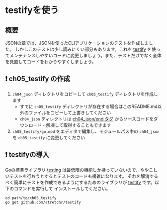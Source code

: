 # testifyを使う

## 概要

JSONの章では、JSONを使ったCLIアプリケーションのテストを作成しました。
しかしこのテストは少し読みにくい部分もあります。これを [testify](https://github.com/stretchr/testify) を使ってメンテナンスしやすいコードに変更しましょう。また、テストだけでなく全体を見直してコードをわかりやすくしましょう。

## :exclamation: ch05_testify の作成

1. `ch04_json` ディレクトリをコピーして `ch05_testify` ディレクトリを作成します
    - すでに `ch05_testify` ディレクトリが存在する場合はこのREADME.md以外のファイルをコピーして上書きしてください
    - `ch04_json` ディレクトリは [ch04_json/end タグ](https://github.com/akm/second_tour_of_go/releases/tag/ch04_json%2Fend) からソースコードをダウンロード・解凍して取得することもできます
2. `ch05_testify/go.mod` をエディタで編集し、モジュールパス中の `ch04_json` を `ch05_testify` に変更してください


## :exclamation: testifyの導入

Goの標準ライブラリ [testing](https://pkg.go.dev/testing) は最低限の機能しか持っていないので、ややこしいテストを行おうとするとテストのコードも複雑になります。
それを解消するべく簡単にテストを作成できるようにするためのライブラリが [testify](https://github.com/stretchr/testify) です。以下のコマンドを実行して
インストールしてください。

```
cd path/to/ch05_testify
go get github.com/stretchr/testify
```
